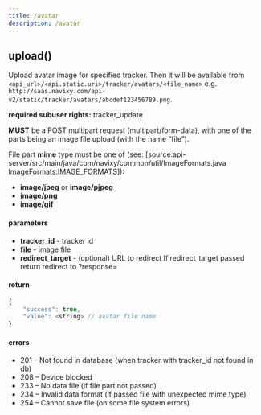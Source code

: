 ```yaml
---
title: /avatar
description: /avatar
---
```


## upload()
Upload avatar image for specified tracker.
Then it will be available from `<api_url>/<api.static.uri>/tracker/avatars/<file_name>`
e.g. `http://saas.navixy.com/api-v2/static/tracker/avatars/abcdef123456789.png`.

**required subuser rights:** tracker_update

**MUST** be a POST multipart request (multipart/form-data),
with one of the parts being an image file upload (with the name “file”).

File part **mime** type must be one of (see: [source:api-server/src/main/java/com/navixy/common/util/ImageFormats.java ImageFormats.IMAGE_FORMATS]):
*    **image/jpeg** or **image/pjpeg**
*    **image/png**
*    **image/gif**

#### parameters
* **tracker_id** - tracker id
* **file** - image file
* **redirect_target** - (optional) URL to redirect If redirect_target passed return redirect to ?response=

#### return
```js
{
    "success": true,
    "value": <string> // avatar file name
}
```

#### errors
*   201 – Not found in database (when tracker with tracker_id not found in db)
*   208 – Device blocked
*   233 – No data file (if file part not passed)
*   234 – Invalid data format (if passed file with unexpected mime type)
*   254 – Cannot save file (on some file system errors)
